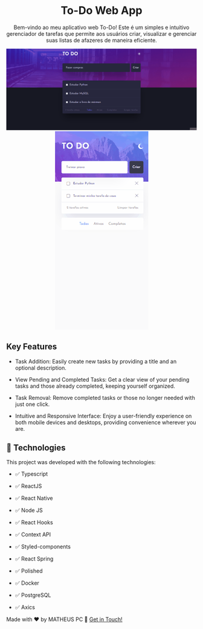 <h1 align="center">
    To-Do Web App
</h1>

<p align="center">Bem-vindo ao meu aplicativo web To-Do! Este é um simples e intuitivo gerenciador de tarefas que permite aos usuários criar, visualizar e gerenciar suas listas de afazeres de maneira eficiente.</p>

<div align="center">
    <img src="./Github/desk-demo.gif" alt="desk-demo" height="auto"></img>
    <img src="./Github/mob-demo.gif" alt="mob-demo"></img height="auto">
</div>

## Key Features

- Task Addition: Easily create new tasks by providing a title and an optional description.

- View Pending and Completed Tasks: Get a clear view of your pending tasks and those already completed, keeping yourself organized.

- Task Removal: Remove completed tasks or those no longer needed with just one click.

- Intuitive and Responsive Interface: Enjoy a user-friendly experience on both mobile devices and desktops, providing convenience wherever you are.


## 🚀 Technologies

This project was developed with the following technologies:

- ✅ Typescript

- ✅ ReactJS

- ✅ React Native

- ✅ Node JS

- ✅ React Hooks

- ✅ Context API

- ✅ Styled-components

- ✅ React Spring

- ✅ Polished 

- ✅ Docker 

- ✅ PostgreSQL

- ✅ Axics

Made with ♥ by MATHEUS PC :wave: [Get in Touch!](https://www.likedin.com/in/matheus-estevan)